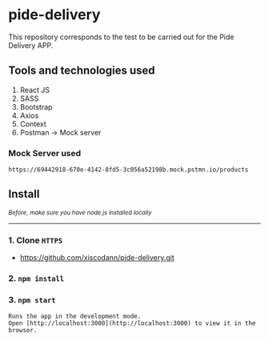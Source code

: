 # pide-delivery

This repository corresponds to the test to be carried out for the Pide Delivery APP.

## Tools and technologies used

1. React JS
1. SASS
1. Bootstrap
1. Axios
1. Context
1. Postman -> Mock server

### Mock Server used

`https://69442918-670e-4142-8fd5-3c056a52198b.mock.pstmn.io/products`

## Install

<small>_Before, make sure you have node.js installed locally_</small>

---

### 1. Clone `HTTPS`

- https://github.com/xiscodann/pide-delivery.git

### 2. `npm install`

### 3. `npm start`

    Runs the app in the development mode.
    Open [http://localhost:3000](http://localhost:3000) to view it in the browser.
